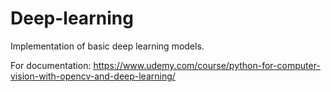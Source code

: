 # Deep-learning

Implementation of basic deep learning models. 

For documentation: https://www.udemy.com/course/python-for-computer-vision-with-opencv-and-deep-learning/
